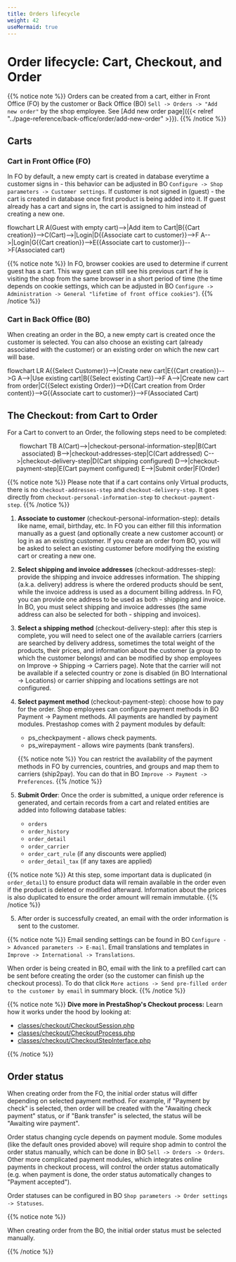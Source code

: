 ```yaml
---
title: Orders lifecycle
weight: 42
useMermaid: true
---
```


# Order lifecycle: Cart, Checkout, and Order

{{% notice note %}}
Orders can be created from a cart, either in Front Office (FO) by the customer or Back Office (BO) `Sell -> Orders -> "Add new order"` by the shop employee. See [Add new order page]({{< relref "../page-reference/back-office/order/add-new-order" >}}).
{{% /notice %}}

## Carts

### Cart in Front Office (FO)

In FO by default, a new empty cart is created in database everytime a customer signs in - this behavior can be adjusted in BO
`Configure -> Shop parameters -> Customer settings`. If customer is not signed in (guest) - the cart is created in database once
first product is being added into it. If guest already has a cart and signs in, the cart is assigned to him instead of
creating a new one.

<div class='mermaid'>
flowchart LR
   A(Guest with empty cart)-->|Add item to Cart|B{{Cart creation}}-->C(Cart)-->|Login|D{{Associate cart to customer}}-->F
   A-->|Login|G{{Cart creation}}-->E{{Associate cart to customer}}-->F(Associated cart)
</div>

{{% notice note %}}
In FO, browser cookies are used to determine if current guest has a cart. This way guest can still see his previous cart
if he is visiting the shop from the same browser in a short period of time (the time depends on cookie settings, which
can be adjusted in BO `Configure -> Administration -> General "lifetime of front office cookies"`).
{{% /notice %}}

### Cart in Back Office (BO)

When creating an order in the BO, a new empty cart is created once the customer is selected. You can also choose an existing cart (already associated with the customer) or an existing order on which the new cart will base.

<div class='mermaid'>
flowchart LR
   A{{Select Customer}}-->|Create new cart|E{{Cart creation}}-->G
   A-->|Use existing cart|B{{Select existing Cart}}-->F
   A-->|Create new cart from order|C{{Select existing Order}}-->D{{Cart creation from Order content}}-->G{{Associate cart to customer}}-->F(Associated Cart)
</div>

## The Checkout: from Cart to Order

For a Cart to convert to an Order, the following steps need to be completed:

<div class='mermaid' style="text-align: center">
flowchart TB
   A(Cart)-->|checkout-personal-information-step|B(Cart associated)
   B-->|checkout-addresses-step|C(Cart addressed)
   C-->|checkout-delivery-step|D(Cart shipping configured)
   D-->|checkout-payment-step|E(Cart payment configured)
   E-->|Submit order|F(Order)
</div>

{{% notice note %}}
Please note that if a cart contains only Virtual products, there is no `checkout-addresses-step` and `checkout-delivery-step`. It goes directly from `checkout-personal-information-step` to `checkout-payment-step`.
{{% /notice %}}

1. **Associate to customer** (checkout-personal-information-step): details like name, email, birthday, etc. In FO you can either fill 
   this information manually as a guest (and optionally create a new customer account) or log in as an existing customer. 
   If you create an order from BO, you will be asked to select an existing customer before modifying the existing cart or creating a new one.
2. **Select shipping and invoice addresses** (checkout-addresses-step): provide the shipping and invoice addresses information. 
   The shipping (a.k.a. delivery) address is where the ordered products should be sent, while the invoice address is used as a document billing address.
   In FO, you can provide one address to be used as both - shipping and invoice. In BO, you must select shipping and invoice addresses 
   (the same address can also be selected for both - shipping and invoices). 
3. **Select a shipping method** (checkout-delivery-step): after this step is complete, you will need to select one of the available carriers
   (carriers are searched by delivery address, sometimes the total weight of the products, their prices, and information about the customer (a group to which the customer belongs) and can be modified by shop employees on Improve -> Shipping -> Carriers page). 
   Note that the carrier will not be available if a selected country or zone is disabled (in BO International -> Locations) or carrier shipping 
   and locations settings are not configured.
3. **Select payment method** (checkout-payment-step): choose how to pay for the order. Shop employees can configure payment methods in 
   BO Payment -> Payment methods.
   All payments are handled by payment modules. Prestashop comes with 2 payment modules by default:

    * ps_checkpayment - allows check payments.
    * ps_wirepayment - allows wire payments (bank transfers).

   {{% notice note %}}
      You can restrict the availability of the payment methods in FO by currencies, countries, and groups and map them to carriers (ship2pay). You can do that in BO `Improve -> Payment -> Preferences`.
   {{% /notice %}}
4. **Submit Order**: Once the order is submitted, a unique order reference is generated, and certain records from a cart and related
   entities are added into following database tables:
    * `orders`
    * `order_history`
    * `order_detail`
    * `order_carrier`
    * `order_cart_rule` (if any discounts were applied)
    * `order_detail_tax` (if any taxes are applied)

{{% notice note %}}
At this step, some important data is duplicated (in `order_detail`) to ensure product data will remain available in the order even if the product is deleted or modified afterward. Information about the prices is also duplicated to ensure the order amount will remain immutable.
{{% /notice %}}

5. After order is successfully created, an email with the order information is sent to the customer.

{{% notice note %}}
Email sending settings can be found in BO `Configure -> Advanced parameters -> E-mail`. Email translations and templates
in `Improve -> International -> Translations`.

When order is being created in BO, email with the link to a prefilled cart can be sent before creating the order (so the
customer can finish up the checkout process). To do that
click `More actions -> Send pre-filled order to the customer by email` in summary block.
{{% /notice %}}

{{% notice note %}}
**Dive more in PrestaShop's Checkout process:** 
Learn how it works under the hood by looking at:
- [classes/checkout/CheckoutSession.php](https://github.com/PrestaShop/PrestaShop/blob/8.0.x/classes/checkout/CheckoutSession.php)
- [classes/checkout/CheckoutProcess.php](https://github.com/PrestaShop/PrestaShop/blob/8.0.x/classes/checkout/CheckoutProcess.php)
- [classes/checkout/CheckoutStepInterface.php](https://github.com/PrestaShop/PrestaShop/blob/8.0.x/classes/checkout/CheckoutStepInterface.php)

{{% /notice %}}


## Order status

When creating order from the FO, the initial order status will differ depending on selected payment method. For example,
if "Payment by check" is selected, then order will be created with the "Awaiting check payment" status, or if "Bank
transfer" is selected, the status will be "Awaiting wire payment".

Order status changing cycle depends on payment module. Some modules (like the default ones provided above) will require
shop admin to control the order status manually, which can be done in BO `Sell -> Orders -> Orders`. Other more
complicated payment modules, which integrates online payments in checkout process, will control the order status
automatically (e.g. when payment is done, the order status automatically changes to "Payment accepted").

Order statuses can be configured in BO `Shop parameters -> Order settings -> Statuses`.

{{% notice note %}}

When creating order from the BO, the initial order status must be selected manually.

{{% /notice %}}

